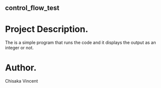 ## control_flow_test

# Project Description.
The is a simple program that runs the code and it displays the output as an integer or not.

# Author.
Chisaka Vincent